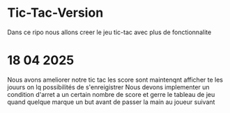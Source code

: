 # Tic-Tac-Version
Dans ce ripo nous allons creer le jeu tic-tac avec plus de fonctionnalite

# 18 04 2025
Nous avons ameliorer notre tic tac les score sont maintenqnt afficher te les jouurs on lq possibilités de s'enreigistrer
Nous devons implementer un condition d'arret a un certain nombre de score et gerre le tableau de jeu quand quelque marque un but 
avant de passer la main au joueur suivant 
